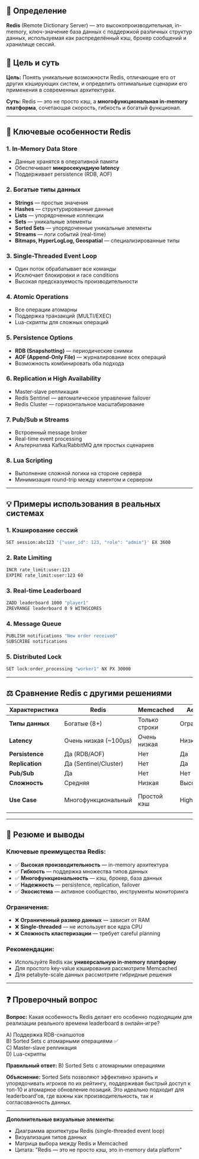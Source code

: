 ## 📌 **Определение**
**Redis** (Remote Dictionary Server) — это высокопроизводительная, in-memory, ключ-значение база данных с поддержкой различных структур данных, используемая как распределённый кэш, брокер сообщений и хранилище сессий.

## 🎯 **Цель и суть**
**Цель:** Понять уникальные возможности Redis, отличающие его от других кэширующих систем, и определить оптимальные сценарии его применения в современных архитектурах.

**Суть:** Redis — это не просто кэш, а **многофункциональная in-memory платформа**, сочетающая скорость, гибкость и богатый функционал.

---

## 📝 **Ключевые особенности Redis**

### **1. In-Memory Data Store**
- Данные хранятся в оперативной памяти
- Обеспечивает **микросекундную latency**
- Поддерживает persistence (RDB, AOF)

### **2. Богатые типы данных**
- **Strings** — простые значения
- **Hashes** — структурированные данные
- **Lists** — упорядоченные коллекции
- **Sets** — уникальные элементы
- **Sorted Sets** — упорядоченные уникальные элементы
- **Streams** — логи событий (real-time)
- **Bitmaps, HyperLogLog, Geospatial** — специализированные типы

### **3. Single-Threaded Event Loop**
- Один поток обрабатывает все команды
- Исключает блокировки и race conditions
- Высокая предсказуемость производительности

### **4. Atomic Operations**
- Все операции атомарны
- Поддержка транзакций (MULTI/EXEC)
- Lua-скрипты для сложных операций

### **5. Persistence Options**
- **RDB (Snapshotting)** — периодические снимки
- **AOF (Append-Only File)** — журналирование всех операций
- Возможность комбинировать оба подхода

### **6. Replication и High Availability**
- Master-slave репликация
- Redis Sentinel — автоматическое управление failover
- Redis Cluster — горизонтальное масштабирование

### **7. Pub/Sub и Streams**
- Встроенный message broker
- Real-time event processing
- Альтернатива Kafka/RabbitMQ для простых сценариев

### **8. Lua Scripting**
- Выполнение сложной логики на стороне сервера
- Минимизация round-trip между клиентом и сервером

---

## 💡 **Примеры использования в реальных системах**

### **1. Кэширование сессий**
```bash
SET session:abc123 '{"user_id": 123, "role": "admin"}' EX 3600
```

### **2. Rate Limiting**
```bash
INCR rate_limit:user:123
EXPIRE rate_limit:user:123 60
```

### **3. Real-time Leaderboard**
```bash
ZADD leaderboard 1000 "player1"
ZREVRANGE leaderboard 0 9 WITHSCORES
```

### **4. Message Queue**
```bash
PUBLISH notifications "New order received"
SUBSCRIBE notifications
```

### **5. Distributed Lock**
```bash
SET lock:order_processing "worker1" NX PX 30000
```

---

## ⚖️ **Сравнение Redis с другими решениями**

| Характеристика | Redis | Memcached | Aerospike | Hazelcast |
|----------------|-------|-----------|-----------|-----------|
| **Типы данных** | Богатые (8+) | Только строки | Ограниченные | Богатые |
| **Latency** | Очень низкая (~100μs) | Очень низкая | Низкая | Низкая |
| **Persistence** | Да (RDB/AOF) | Нет | Да | Да |
| **Replication** | Да (Sentinel/Cluster) | Нет | Да | Да |
| **Pub/Sub** | Да | Нет | Нет | Да |
| **Сложность** | Средняя | Низкая | Высокая | Высокая |
| **Use Case** | Многофункциональный | Простой кэш | High-scale DB | In-memory data grid |

---

## 🎯 **Резюме и выводы**

### **Ключевые преимущества Redis:**
- ✅ **Высокая производительность** — in-memory архитектура
- ✅ **Гибкость** — поддержка множества типов данных
- ✅ **Многофункциональность** — кэш, брокер, база данных
- ✅ **Надежность** — persistence, replication, failover
- ✅ **Экосистема** — активное сообщество, инструменты мониторинга

### **Ограничения:**
- ❌ **Ограниченный размер данных** — зависит от RAM
- ❌ **Single-threaded** — не использует все ядра CPU
- ❌ **Сложность кластеризации** — требует careful planning

### **Рекомендации:**
- Используйте Redis как **универсальную in-memory платформу**
- Для простого key-value кэширования рассмотрите Memcached
- Для petabyte-scale данных рассмотрите гибридные решения

---

## ❓ **Проверочный вопрос**

**Вопрос:** Какая особенность Redis делает его особенно подходящим для реализации реального времени leaderboard в онлайн-игре?

A) Поддержка RDB-снапшотов  
B) Sorted Sets с атомарными операциями ✅  
C) Master-slave репликация  
D) Lua-скрипты

**Правильный ответ:** B) Sorted Sets с атомарными операциями

**Объяснение:** Sorted Sets позволяют эффективно хранить и упорядочивать игроков по их рейтингу, поддерживая быстрый доступ к топ-10 и атомарное обновление позиций. Это идеально подходит для leaderboard'ов, где важны как производительность, так и согласованность данных.

---

**Дополнительные визуальные элементы:**
- Диаграмма архитектуры Redis (single-threaded event loop)
- Визуализация типов данных
- Матрица выбора между Redis и Memcached
- Цитата: "Redis — это не просто кэш, это in-memory data platform"